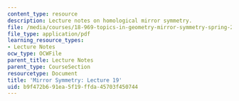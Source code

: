 ```yaml
---
content_type: resource
description: Lecture notes on homological mirror symmetry.
file: /media/courses/18-969-topics-in-geometry-mirror-symmetry-spring-2009/b9f472b691ea5f19ffda45703f450744_MIT18_969s09_lec19.pdf
file_type: application/pdf
learning_resource_types:
- Lecture Notes
ocw_type: OCWFile
parent_title: Lecture Notes
parent_type: CourseSection
resourcetype: Document
title: 'Mirror Symmetry: Lecture 19'
uid: b9f472b6-91ea-5f19-ffda-45703f450744
---
```

